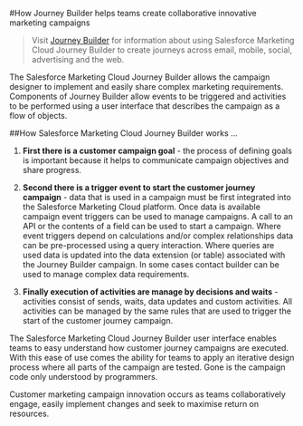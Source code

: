 #How Journey Builder helps teams create collaborative innovative marketing campaigns

> Visit [Journey Builder](https://www.salesforce.com/products/marketing-cloud/platform/digital-marketing-optimization/) for information about using Salesforce Marketing Cloud Journey Builder to create journeys across email, mobile, social, advertising and the web.

The Salesforce Marketing Cloud Journey Builder allows the campaign designer to implement and easily share complex marketing requirements. Components of Journey Builder allow events to be triggered and activities to be performed using a user interface that describes the campaign as a flow of objects.

##How Salesforce Marketing Cloud Journey Builder works ...

1. **First there is a customer campaign goal** - the process of defining goals is important because it helps to communicate campaign objectives and share progress.

2. **Second there is a trigger event to start the customer journey campaign** - data that is used in a campaign must be first integrated into the Salesforce Marketing Cloud platform. Once data is available campaign event triggers can be used to manage campaigns. A call to an API or the contents of a field can be used to start a campaign. Where event triggers depend on calculations and/or complex relationships data can be pre-processed using a query interaction. Where queries are used data is updated into the data extension (or table) associated with the Journey Builder campaign. In some cases contact builder can be used to manage complex data requirements.

3. **Finally execution of activities are manage by decisions and waits** - activities consist of sends, waits, data updates and custom activities. All activities can be managed by the same rules that are used to trigger the start of the customer journey campaign.

The Salesforce Marketing Cloud Journey Builder user interface enables teams to easy understand how customer journey campaigns are executed. With this ease of use comes the ability for teams to apply an iterative design process where all parts of the campaign are tested. Gone is the campaign code only understood by programmers.

Customer marketing campaign innovation occurs as teams collaboratively engage, easily implement changes and seek to maximise return on resources.